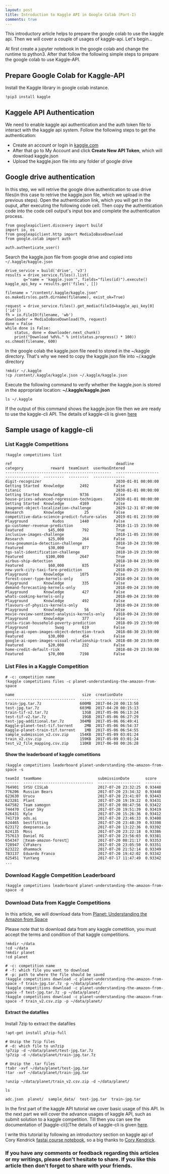 ```yaml
---
layout: post
title: Introduction to Kaggle API in Google Colab (Part-I)
comments: true
---
```


This introductory article helps to prepare the google colab to use the kaggle api. Then we will cover a couple of usages of kaggle-api. Let's begin...

At first create a jupyter notebook in the google colab and change the runtime to python3. After that follow the following simple steps to prepare the google colab to use Kaggle-API.

## Prepare Google Colab for Kaggle-API

Install the Kaggle library in google colab instance.
```
!pip3 install kaggle
```

## Kaggele API Authentication

We need to enable kaggle api authentication and the auth token file to interact with the kaggle api system. Follow the following steps to get the authentication:

*   Create an account or login in [kaggle.com](https://www.kaggle.com)
*   After that go to My Account and click **Create New API Token**, which will download kaggle.json
*   Upload the kaggle.json file into any folder of google drive



## Google drive authentication
In this step, we will retrive the google drive authentication to use drive files(in this case to retrive the kaggle.json file, which we upload in the previous steps). Open the authentication link, which you will get in the ouput, after executing the following code cell. Then copy the authentication code into the code cell output's input box and complete the authentication process.


```
from googleapiclient.discovery import build
import io, os
from googleapiclient.http import MediaIoBaseDownload
from google.colab import auth

auth.authenticate_user()
```

Search the kaggle.json file from google drive and copied into ```~/.kaggle/kaggle.json```


```
drive_service = build('drive', 'v3')
results = drive_service.files().list(
        q="name = 'kaggle.json'", fields="files(id)").execute()
kaggle_api_key = results.get('files', [])

filename = "/content/.kaggle/kaggle.json"
os.makedirs(os.path.dirname(filename), exist_ok=True)

request = drive_service.files().get_media(fileId=kaggle_api_key[0]['id'])
fh = io.FileIO(filename, 'wb')
downloader = MediaIoBaseDownload(fh, request)
done = False
while done is False:
    status, done = downloader.next_chunk()
    print("Download %d%%." % int(status.progress() * 100))
os.chmod(filename, 600)

```
In the google colab the kaggle.json file need to stored in the ~/kaggle directory. That's why we need to copy the kaggle.json file into ~/.kaggle directory
```
!mkdir ~/.kaggle
!cp /content/.kaggle/kaggle.json ~/.kaggle/kaggle.json
```

Execute the following command to verify whether the kaggle.json is stored in the appropriate location: **~/.kaggle/kaggle.json**


```
ls ~/.kaggle
```
If the output of this command shows the kaggle.json file then we are ready to use the kaggle-cli API. The details of kaggle-cli is given [here](https://github.com/floydwch/kaggle-cli)

## Sample usage of kaggle-cli

### List Kaggle Competitions


```
!kaggle competitions list
```

    ref                                              deadline             category            reward  teamCount  userHasEntered
    -----------------------------------------------  -------------------  ---------------  ---------  ---------  --------------
    digit-recognizer                                 2030-01-01 00:00:00  Getting Started  Knowledge       2492           False
    titanic                                          2030-01-01 00:00:00  Getting Started  Knowledge       9736           False
    house-prices-advanced-regression-techniques      2030-01-01 00:00:00  Getting Started  Knowledge       4169           False
    imagenet-object-localization-challenge           2029-12-31 07:00:00  Research         Knowledge         25           False
    competitive-data-science-predict-future-sales    2019-01-01 23:59:00  Playground           Kudos       1440           False
    ga-customer-revenue-prediction                   2018-11-15 23:59:00  Featured           $45,000        792            True
    inclusive-images-challenge                       2018-11-05 23:59:00  Research           $25,000        264           False
    rsna-pneumonia-detection-challenge               2018-10-24 23:59:00  Featured           $30,000        877            True
    tgs-salt-identification-challenge                2018-10-19 23:59:00  Featured          $100,000       2647            True
    airbus-ship-detection                            2018-10-04 23:59:00  Featured           $60,000        835           False
    new-york-city-taxi-fare-prediction               2018-09-25 23:59:00  Playground       Knowledge       1075           False
    forest-cover-type-kernels-only                   2018-09-24 23:59:00  Playground       Knowledge        335           False
    demand-forecasting-kernels-only                  2018-09-24 23:59:00  Playground       Knowledge        427           False
    whats-cooking-kernels-only                       2018-09-24 23:59:00  Playground       Knowledge        492           False
    flavours-of-physics-kernels-only                 2018-09-24 23:59:00  Playground       Knowledge         56           False
    movie-review-sentiment-analysis-kernels-only     2018-09-24 23:59:00  Playground       Knowledge        377           False
    costa-rican-household-poverty-prediction         2018-09-19 23:59:00  Playground            Swag        619           False
    google-ai-open-images-object-detection-track     2018-08-30 23:59:00  Featured           $30,000        454           False
    google-ai-open-images-visual-relationship-track  2018-08-30 23:59:00  Featured           $20,000        232           False
    home-credit-default-risk                         2018-08-29 23:59:00  Featured           $70,000       7198           False


### List Files in a Kaggle Competition


```
# -c: competition name
!kaggle competitions files -c planet-understanding-the-amazon-from-space
```

    name                              size  creationDate
    -------------------------------  -----  -------------------
    train-jpg.tar.7z                 600MB  2017-04-20 00:13:50
    test-jpg.tar.7z                  603MB  2017-04-20 00:15:13
    train-tif-v2.tar.7z               13GB  2017-05-06 06:13:24
    test-tif-v2.tar.7z                19GB  2017-05-06 06:27:29
    test-jpg-additional.tar.7z       304MB  2017-05-06 06:49:41
    Kaggle-planet-test-tif.torrent     2MB  2017-05-06 06:54:37
    Kaggle-planet-train-tif.torrent    1MB  2017-05-06 06:54:55
    sample_submission_v2.csv.zip     154KB  2017-05-09 03:01:24
    train_v2.csv.zip                 159KB  2017-05-09 03:01:24
    test_v2_file_mapping.csv.zip     110KB  2017-06-08 00:26:28


#### Show the leaderboard of kaggle cometitions


```
!kaggle competitions leaderboard planet-understanding-the-amazon-from-space -s
```

    teamId  teamName                         submissionDate       score
    ------  -------------------------------  -------------------  -------
    764901  SYSU CISLab                      2017-07-20 23:32:25  0.93448
    776206  Russian Bears                    2017-07-20 23:34:32  0.93448
    623630  Urucu                            2017-07-20 23:41:07  0.93443
    623281  Plant                            2017-07-20 19:19:22  0.93431
    647582  Team samogon                     2017-07-20 08:47:56  0.93422
    744470  Clear Sky                        2017-07-20 19:51:39  0.93419
    626431  Kyle                             2017-07-20 15:26:36  0.93412
    741719  ods.ai                           2017-07-20 23:46:33  0.93408
    624465  bestfitting                      2017-07-20 23:48:39  0.93398
    623172  deepsense.io                     2017-07-20 13:22:36  0.93392
    624135  Moss                             2017-07-20 23:22:18  0.93386
    757613  Daniel FG                        2017-07-20 23:56:03  0.93381
    654347  🌴team-amazon-forest🌴             2017-07-20 08:21:17  0.93353
    728947  CVFakers                         2017-07-20 23:05:50  0.93351
    623222  dhammack                         2017-07-20 21:52:14  0.93349
    783137  Eduardo Franco                   2017-07-20 19:42:02  0.93342
    625451  YunYang                          2017-07-17 11:47:49  0.93342
    ...


### Download Kaggle Competition Leaderboard


```
!kaggle competitions leaderboard planet-understanding-the-amazon-from-space -d
```


### Download Data from Kaggle Competitions

In this article, we will download data from [Planet: Understanding the Amazon from Space](https://www.kaggle.com/c/planet-understanding-the-amazon-from-space)

Please note that  to download data from any kaggle cometition, you must accept the terms and condition of that kaggle competitions.


```
!mkdir ~/data
!cd ~/data
!mkdir planet
!cd planet
```


```
# -c: competition name
# -f: which file you want to download
# -p: path to where the file should be saved
!kaggle competitions download -c planet-understanding-the-amazon-from-space -f train-jpg.tar.7z -p ~/data/planet/
!kaggle competitions download -c planet-understanding-the-amazon-from-space -f test-jpg.tar.7z -p ~/data/planet/
!kaggle competitions download -c planet-understanding-the-amazon-from-space -f train_v2.csv.zip -p ~/data/planet/
```

#### Extract the datafiles


Install 7zip to extract the datafiles
```
!apt-get install p7zip-full
```

```
# Unzip the 7zip files
# -d: which file to un7zip
!p7zip -d ~/data/planet/test-jpg.tar.7z
!p7zip -d ~/data/planet/train-jpg.tar.7z
```

```
# Unzip the .tar files
!tabr -xvf ~/data/planet/test-jpg.tar
!tar -xvf ~/data/planet/train-jpg.tar
```

```
!unzip ~/data/planet/train_v2.csv.zip -d ~/data/planet/
```

```
ls
```

    adc.json  planet/  sample_data/  test-jpg.tar  train-jpg.tar


In the first part of the kaggle API tutorial we cover basic usage of this API. In the next part we will cover the advance usages of kaggle API, such as submit solution to a kaggle competition. Till then you can see the documentation of [kaggle-cli](The details of kaggle-cli is given [here](https://github.com/floydwch/kaggle-cli).

I write this tutorial by following an introductory section on kaggle api of Cory Kendrick [fastai course notebook](https://github.com/corykendrick/fastai_in_colab), so a big thanks to [Cory  Kendrick](https://github.com/corykendrick).

### If you have any comments or feedback regarding this articles or my writings, please don't hesitate to share. If you like this article then don't forget to share with your friends.
